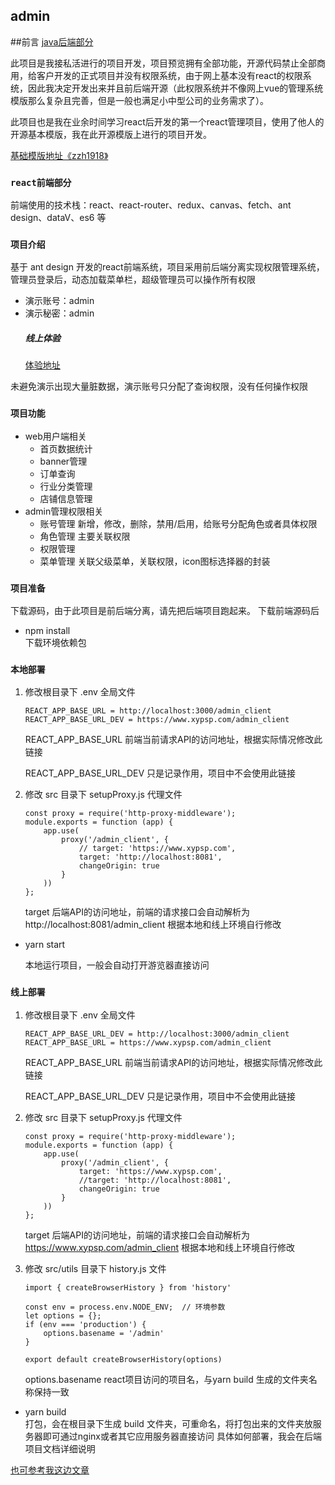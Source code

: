 ## admin
##前言
[java后端部分](https://gitee.com/Explore_Mr_Pei/admin_api_master)

此项目是我接私活进行的项目开发，项目预览拥有全部功能，开源代码禁止全部商用，给客户开发的正式项目并没有权限系统，由于网上基本没有react的权限系统，因此我决定开发出来并且前后端开源（此权限系统并不像网上vue的管理系统模版那么复杂且完善，但是一般也满足小中型公司的业务需求了）。

此项目也是我在业余时间学习react后开发的第一个react管理项目，使用了他人的开源基本模版，我在此开源模版上进行的项目开发。

[基础模版地址《zzh1918》](https://blog.csdn.net/qq_37860930/article/details/81327320)

### `react前端部分`
前端使用的技术栈：react、react-router、redux、canvas、fetch、ant design、dataV、es6 等

### `项目介绍`
基于 ant design 开发的react前端系统，项目采用前后端分离实现权限管理系统，管理员登录后，动态加载菜单栏，超级管理员可以操作所有权限
- 演示账号：admin
- 演示秘密：admin
    ##### 线上体验
    [体验地址](https://www.xypsp.com/admin/)

未避免演示出现大量脏数据，演示账号只分配了查询权限，没有任何操作权限

### `项目功能`
+ web用户端相关
    + 首页数据统计
    + banner管理
    + 订单查询
    + 行业分类管理
    + 店铺信息管理
+ admin管理权限相关
    + 账号管理 新增，修改，删除，禁用/启用，给账号分配角色或者具体权限
    + 角色管理 主要关联权限
    + 权限管理 
    + 菜单管理 关联父级菜单，关联权限，icon图标选择器的封装

### `项目准备`
下载源码，由于此项目是前后端分离，请先把后端项目跑起来。
下载前端源码后
- npm install   
下载环境依赖包
### `本地部署`
1. 修改根目录下 .env 全局文件
    ```
    REACT_APP_BASE_URL = http://localhost:3000/admin_client
    REACT_APP_BASE_URL_DEV = https://www.xypsp.com/admin_client
    ```
    REACT_APP_BASE_URL 前端当前请求API的访问地址，根据实际情况修改此链接
    
    REACT_APP_BASE_URL_DEV 只是记录作用，项目中不会使用此链接
2. 修改 src 目录下 setupProxy.js 代理文件
    ```
    const proxy = require('http-proxy-middleware');
    module.exports = function (app) {
        app.use(
            proxy('/admin_client', {
                // target: 'https://www.xypsp.com',
                target: 'http://localhost:8081',
                changeOrigin: true
            }
        ))
    };
    ```
    target 后端API的访问地址，前端的请求接口会自动解析为 http://localhost:8081/admin_client 根据本地和线上环境自行修改
- yarn start

    本地运行项目，一般会自动打开游览器直接访问

### `线上部署`
1. 修改根目录下 .env 全局文件
    ```
    REACT_APP_BASE_URL_DEV = http://localhost:3000/admin_client
    REACT_APP_BASE_URL = https://www.xypsp.com/admin_client
    ```
    REACT_APP_BASE_URL 前端当前请求API的访问地址，根据实际情况修改此链接
    
    REACT_APP_BASE_URL_DEV 只是记录作用，项目中不会使用此链接
2. 修改 src 目录下 setupProxy.js 代理文件
    ```
    const proxy = require('http-proxy-middleware');
    module.exports = function (app) {
        app.use(
            proxy('/admin_client', {
                target: 'https://www.xypsp.com',
                //target: 'http://localhost:8081',
                changeOrigin: true
            }
        ))
    };
    ```
    target 后端API的访问地址，前端的请求接口会自动解析为 https://www.xypsp.com/admin_client 根据本地和线上环境自行修改
3. 修改 src/utils 目录下 history.js 文件
    ```
    import { createBrowserHistory } from 'history'
    
    const env = process.env.NODE_ENV;  // 环境参数
    let options = {};
    if (env === 'production') {
        options.basename = '/admin'
    }
    
    export default createBrowserHistory(options)
    ```
    options.basename react项目访问的项目名，与yarn build 生成的文件夹名称保持一致
- yarn build    
打包，会在根目录下生成 build 文件夹，可重命名，将打包出来的文件夹放服务器即可通过nginx或者其它应用服务器直接访问
具体如何部署，我会在后端项目文档详细说明

[也可参考我这边文章](https://www.jianshu.com/p/7542d76f1ba5)
